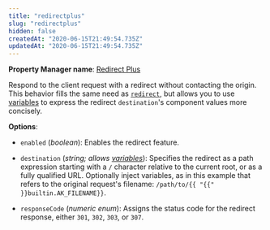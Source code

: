 ```yaml
---
title: "redirectplus"
slug: "redirectplus"
hidden: false
createdAt: "2020-06-15T21:49:54.735Z"
updatedAt: "2020-06-15T21:49:54.735Z"
---
```

__Property Manager name__: [Redirect Plus](https://control.akamai.com/wh/CUSTOMER/AKAMAI/en-US/WEBHELP/property-manager/property-manager-help/csh_lookup.html?id=PM_0069)

Respond to the client request with a redirect without contacting the origin. This behavior fills the same need as [`redirect`](#redirect), but allows you to use [variables](#vf) to express the redirect `destination`'s component values more concisely.

__Options__:

<div class="option" markdown="1" id="redirectplus.enabled" >

- `enabled` (_boolean_): Enables the redirect feature.

</div>

<div class="option" markdown="1" id="redirectplus.destination" >

- `destination` (_string; allows [variables](#vf)_): Specifies the redirect as a path expression starting with a `/` character relative to the current root, or as a fully qualified URL. Optionally inject variables, as in this example that refers to the original request's filename: `/path/to/{{ "{{" }}builtin.AK_FILENAME}}`.

</div>

<div class="option" markdown="1" id="redirectplus.responseCode" >

- `responseCode` (_numeric enum_): Assigns the status code for the redirect response, either `301`, `302`, `303`, or `307`.

</div>

</div>

<div class="feature" data-feature="refererChecking" markdown="1">
